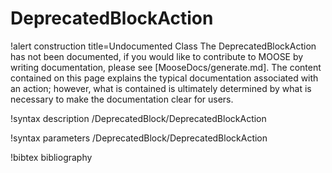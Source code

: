 <!-- MOOSE Documentation Stub: Remove this when content is added. -->

# DeprecatedBlockAction

!alert construction title=Undocumented Class
The DeprecatedBlockAction has not been documented, if you would like to contribute to MOOSE by writing
documentation, please see [MooseDocs/generate.md]. The content contained on this page explains the typical
documentation associated with an action; however, what is contained is ultimately determined by what
is necessary to make the documentation clear for users.

!syntax description /DeprecatedBlock/DeprecatedBlockAction

!syntax parameters /DeprecatedBlock/DeprecatedBlockAction

!bibtex bibliography
